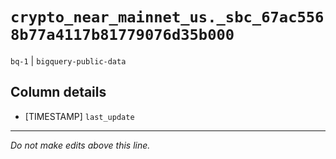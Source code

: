 # `crypto_near_mainnet_us._sbc_67ac5568b77a4117b81779076d35b000`
`bq-1` | `bigquery-public-data`

## Column details
* [TIMESTAMP] `last_update`

-------------------------------------------------------------------------------
*Do not make edits above this line.*

